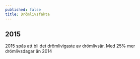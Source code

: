 ```yaml
---
published: false
title: Drömlivsfakta
---
```


## 2015
2015 spås att bli det drömlivigaste av drömlivsår. Med 25% mer drömlivsdagar än 2014
